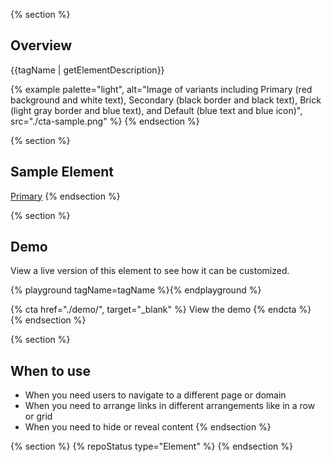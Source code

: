 {% section %}
## Overview
{{tagName | getElementDescription}}

{% example palette="light",
            alt="Image of variants including Primary (red background and white text), Secondary (black border and black text), Brick (light gray border and blue text), and Default (blue text and blue icon)",
            src="./cta-sample.png" %}
{% endsection %}

{% section %}
## Sample Element
<rh-cta variant="primary">
  <a href="#primary">Primary</a>
</rh-cta>
{% endsection %}

{% section %}
## Demo
View a live version of this element to see how it can be customized.

{% playground tagName=tagName %}{% endplayground %}

{% cta href="./demo/", target="_blank" %}
  View the demo
{% endcta %}
{% endsection %}

{% section %}
## When to use 
- When you need users to navigate to a different page or domain
- When you need to arrange links in different arrangements like in a row or grid
- When you need to hide or reveal content
{% endsection %}

{% section %}
{% repoStatus type="Element" %}
{% endsection %}